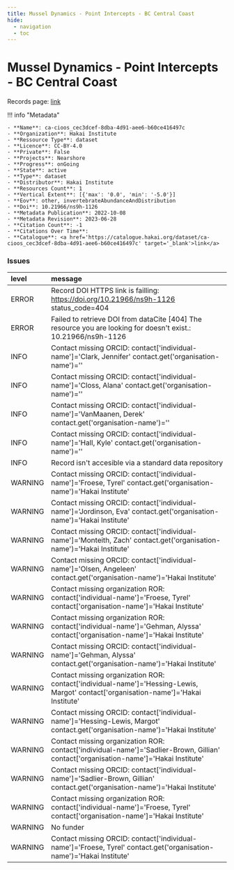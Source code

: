 ```yaml
---
title: Mussel Dynamics - Point Intercepts - BC Central Coast
hide:
  - navigation
  - toc
---
```


# Mussel Dynamics - Point Intercepts - BC Central Coast

Records page: <a href='https://catalogue.hakai.org/dataset/ca-cioos_cec3dcef-8dba-4d91-aee6-b60ce416497c' target='_blank'>link</a>

<div id='map'></div>

!!! info "Metadata"
    
    - **Name**: ca-cioos_cec3dcef-8dba-4d91-aee6-b60ce416497c 
    - **Organization**: Hakai Institute 
    - **Ressource Type**: dataset 
    - **Licence**: CC-BY-4.0 
    - **Private**: False 
    - **Projects**: Nearshore 
    - **Progress**: onGoing 
    - **State**: active 
    - **Type**: dataset 
    - **Distributor**: Hakai Institute 
    - **Resources Count**: 1 
    - **Vertical Extent**: [{'max': '0.0', 'min': '-5.0'}] 
    - **Eov**: other, invertebrateAbundanceAndDistribution 
    - **Doi**: 10.21966/ns9h-1126 
    - **Metadata Publication**: 2022-10-08 
    - **Metadata Revision**: 2023-06-28 
    - **Citation Count**: -1 
    - **Citations Over Time**:  
    - **Catalogue**: <a href='https://catalogue.hakai.org/dataset/ca-cioos_cec3dcef-8dba-4d91-aee6-b60ce416497c' target='_blank'>link</a> 

### Issues

| level   | message                                                                                                                               |
|:--------|:--------------------------------------------------------------------------------------------------------------------------------------|
| ERROR   | Record DOI HTTPS link is failling: https://doi.org/10.21966/ns9h-1126 status_code=404                                                 |
| ERROR   | Failed to retrieve DOI from dataCite [404] The resource you are looking for doesn't exist.: 10.21966/ns9h-1126                        |
| INFO    | Contact missing ORCID: contact['individual-name']='Clark, Jennifer' contact.get('organisation-name')=''                               |
| INFO    | Contact missing ORCID: contact['individual-name']='Closs, Alana' contact.get('organisation-name')=''                                  |
| INFO    | Contact missing ORCID: contact['individual-name']='VanMaanen, Derek' contact.get('organisation-name')=''                              |
| INFO    | Contact missing ORCID: contact['individual-name']='Hall, Kyle' contact.get('organisation-name')=''                                    |
| INFO    | Record isn't accesible via a standard data repository                                                                                 |
| WARNING | Contact missing ORCID: contact['individual-name']='Froese, Tyrel' contact.get('organisation-name')='Hakai Institute'                  |
| WARNING | Contact missing ORCID: contact['individual-name']='Jordinson, Eva' contact.get('organisation-name')='Hakai Institute'                 |
| WARNING | Contact missing ORCID: contact['individual-name']='Monteith, Zach' contact.get('organisation-name')='Hakai Institute'                 |
| WARNING | Contact missing ORCID: contact['individual-name']='Olsen, Angeleen' contact.get('organisation-name')='Hakai Institute'                |
| WARNING | Contact missing organization ROR:  contact['individual-name']='Froese, Tyrel' contact['organisation-name']='Hakai Institute'          |
| WARNING | Contact missing organization ROR:  contact['individual-name']='Gehman, Alyssa' contact['organisation-name']='Hakai Institute'         |
| WARNING | Contact missing ORCID: contact['individual-name']='Gehman, Alyssa' contact.get('organisation-name')='Hakai Institute'                 |
| WARNING | Contact missing organization ROR:  contact['individual-name']='Hessing-Lewis, Margot' contact['organisation-name']='Hakai Institute'  |
| WARNING | Contact missing ORCID: contact['individual-name']='Hessing-Lewis, Margot' contact.get('organisation-name')='Hakai Institute'          |
| WARNING | Contact missing organization ROR:  contact['individual-name']='Sadlier-Brown, Gillian' contact['organisation-name']='Hakai Institute' |
| WARNING | Contact missing ORCID: contact['individual-name']='Sadlier-Brown, Gillian' contact.get('organisation-name')='Hakai Institute'         |
| WARNING | Contact missing organization ROR:  contact['individual-name']='Froese, Tyrel' contact['organisation-name']='Hakai Institute'          |
| WARNING | No funder                                                                                                                             |
| WARNING | Contact missing ORCID: contact['individual-name']='Froese, Tyrel' contact.get('organisation-name')='Hakai Institute'                  |

<script>
   document.addEventListener("DOMContentLoaded", function() {
    var map = L.map('map').setView([51.505, -125.09], 5);
    L.tileLayer('https://tile.openstreetmap.org/{z}/{x}/{y}.png', {
        maxZoom: 19,
        attribution: '&copy; <a href="http://www.openstreetmap.org/copyright">OpenStreetMap</a>'
    }).addTo(map);
    var geojsonFeature = {
        "type": "Feature",
        "properties": {
            "name" : "Mussel Dynamics - Point Intercepts - BC Central Coast"
        },
        "geometry": {'type': 'Polygon', 'coordinates': [[[-128.2, 51.63], [-128.1, 51.63], [-128.1, 51.67], [-128.2, 51.67], [-128.2, 51.63]]]}
    }
    L.geoJSON(geojsonFeature).addTo(map);
   })
</script>